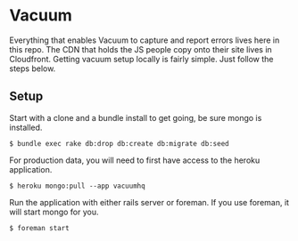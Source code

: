 # Vacuum
Everything that enables Vacuum to capture and report errors lives here in this repo. The CDN that holds the JS people copy onto their site lives in Cloudfront. Getting vacuum setup locally is fairly simple. Just follow the steps below.

## Setup
Start with a clone and a bundle install to get going, be sure mongo is installed.

	$ bundle exec rake db:drop db:create db:migrate db:seed
	
For production data, you will need to first have access to the heroku application.

	$ heroku mongo:pull --app vacuumhq
	
Run the application with either rails server or foreman. If you use foreman, it will start mongo for you.

	$ foreman start